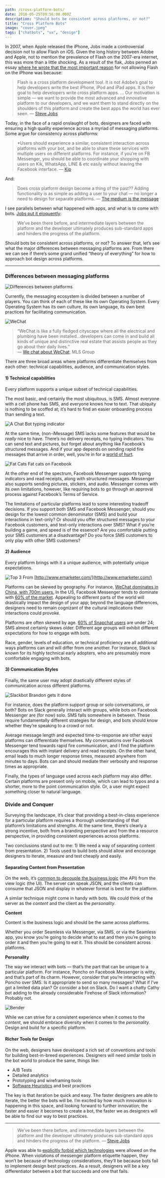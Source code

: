 ```yaml
---
path: /cross-platform-bots/
date: 2016-05-25T09:56:00.000Z
description: "Should bots be consistent across platforms, or not?"
title: "Cross Platform Bots"
image: "cover.jpeg"
tags: ["chatbots", "ux", "design"]
---
```


In 2007, when Apple released the iPhone, Jobs made a controversial decision not
to allow Flash on iOS. Given the long history between Adobe and Apple, not to
mention the prevalence of Flash on the 2007-era internet, this was more than a
little shocking. As a result of the flak, Jobs penned an essay [where he wrote
that the most important reason](http://www.apple.com/hotnews/thoughts-on-flash/)
for not allowing Flash on the iPhone was because:

> Flash is a cross platform development tool. It is not Adobe’s goal to help
> developers write the best iPhone, iPod and iPad apps. It is their goal to help
developers write cross platform apps.
> …
> Our motivation is simple — we want to provide the most advanced and innovative
> platform to our developers, and we want them to stand directly on the shoulders
of this platform and create the best apps the world has ever seen. — [Steve
Jobs](http://www.apple.com/hotnews/thoughts-on-flash/)

Today, in the face of a rapid onslaught of bots, designers are faced with
ensuring a high quality experience across a myriad of messaging platforms. Some
argue for consistency across platforms:

> *Users should experience a similar, consistent interaction across platforms with
> your bot, and be able to share these services with multiple users on different
platforms. For instance, if you’re on FB Messenger, you should be able to
coordinate your shopping with users on Kik, WhatsApp, LINE & etc easily without
leaving the Facebook interface. —
[Kip](https://medium.com/chat-bots/why-the-future-of-bots-will-be-multi-platform-67c503afaa7#.nfe3hmg88)

And:

> Does cross platform design become a thing of the past?? Adding functionality is
> as simple as adding a user to your chat — no longer a need to design for
separate platforms. — [The medium is the
message](https://medium.com/chat-bots/the-message-is-the-medium-11e2a4da145c#.6l0ch4xo4)

I see parallels between what happened with apps, and what is to come with bots.
[Jobs put it
eloquently](https://www.taoeffect.com/blog/2010/04/steve-jobs-response-on-section-3-3-1/):

> We’ve been there before, and intermediate layers between the platform and the
> developer ultimately produces sub-standard apps and hinders the progress of the
platform.

Should bots be consistent across platforms, or not? To answer that, let’s see
what the major differences between messaging platforms are. From there we can
see if there’s some grand unified “theory of everything” for how to approach bot
design across platforms.

*****

### Differences between messaging platforms

![Differences between platforms](./platforms.png)

Currently, the messaging ecosystem is divided between a number of players. You
can think of each of these like its own Operating System. Every Operating System
has its own culture, its own language, its own best practices for facilitating
communication.

![WeChat](./city.gif)

> “WeChat is like a fully fledged cityscape where all the electrical and plumbing
> have been installed…developers can come in and build all kinds of unique and
distinctive real estate that assists people as they go about their daily
lives.”<br>  — [We chat about
WeChat](http://www.mslgroup.cn/whitepapers/MSLGROUP_We_Chat_about_WeChat_Dec2013_EN.pdf),
MLS Group

There are three broad areas where platforms differentiate themselves from each
other: technical capabilities, audience, and communication styles.

#### 1) Technical capabilities

Every platform supports a unique subset of technical capabilities.

The most basic, and certainly the most ubiquitous, is SMS. Almost everyone with
a cell phone has SMS, and everyone knows how to text. That ubiquity is nothing
to be scoffed at; it’s hard to find an easier onboarding process than sending a
text.

![A Chat Bot typing indicator](./typing.gif)

At the same time, (non-iMessage) SMS lacks some features that would be *really*
nice to have. There’s no delivery receipts, no typing indicators. You can send
text and pictures, but forget about anything like Facebook’s structured
messages. And if your app depends on sending rapid fire messages that arrive in
order, well, you’re in for a [world of
hurt](https://www.twilio.com/help/faq/sms/can-my-sms-messages-arrive-in-order).

![Fat Cats](./fatcats.png)
<capt>Fat cats on Facebook</capt>

At the other end of the spectrum, Facebook Messenger supports typing indicators
and read receipts, along with structured messages. Messenger also supports
sending pictures, stickers, and audio. Messenger comes with its own limitations,
however, like requiring bots to go through an approval process against
Facebook’s Terms of Service.

The limitations of particular platforms lead to some interesting tradeoff
decisions. If you support both SMS and Facebook Messenger, should you design for
the lowest common denominator (SMS) and build your interactions in text-only? Or
should you offer structured messages to your Facebook customers, and text-only
interactions over SMS? What if you’re building a game, and speed is of the
essence? Are you comfortable putting your SMS customers at a disadvantage? Do
you force SMS customers to only play with other SMS customers?

#### 2) Audience

Every platform brings with it a unique audience, with potentially unique
expectations.

![Top 3](./top-3.jpeg)
<capt>From [http://www.emarketer.com/](http://www.emarketer.com/)</capt>

Platforms can be skewed by geography. For instance, [WeChat dominates in China,
with 700m
users.](http://www.visionmobile.com/blog/2016/04/messenger-vs-skype-vs-slack-vs-telegram-how-to-spot-the-winners/)
In the US, Facebook Messenger tends to dominate with [60% of the
market](https://contently.com/strategist/2015/06/30/the-state-of-messaging-apps-in-5-charts/).
Appealing to different parts of the world will drastically impact the design of
your app; beyond the language differences, designers need to remain cognizant of
the cultural implications their interactions could provoke.

Platforms are often skewed by age. [60% of Snapchat
users](http://www.statista.com/statistics/326452/snapchat-age-group-usa/) are
under 24; SMS almost certainly skews older. Different age groups will exhibit
different expectations for how to engage with bots.

Race, gender, levels of education, or technical proficiency are all additional
ways platforms can and will differ from one another. For instance, Slack is
known for its highly technical early adopters, who are presumably more
comfortable engaging with bots.

#### 3) Communication Styles

Finally, the same user may adopt drastically different styles of communication
across different platforms.

![Slackbot](slackbot.png)
<capt>Brandon gets it done</capt>

For instance, does the platform support group or solo conversations, or both?
Bots on Slack generally interact with groups, while bots on Facebook Messenger
are (for now) solo. SMS falls somewhere in between. These require fundamentally
different strategies for design, and bots should know whether they’re speaking
to a crowd or not.

Average message length and expected time-to-response are other ways platforms
can differentiate themselves. My conversations over Facebook Messenger tend
towards rapid fire communication, and I find the platform encourages this with
instant delivery and read receipts. On the other hand, email leads to much
longer response times, measured anywhere from minutes to days. Bots can and
should mediate their verbosity and response times as appropriate.

Finally, the types of language used across each platform may also differ.
Certain platforms are present only on mobile, which can lead to typos and a
shorter, more to the point communication style. Or, a user might expect
something closer to natural language.

### Divide and Conquer

Surveying the landscape, it’s clear that providing a best-in-class experience
for a particular platform requires a thorough understanding of that platform’s
limitations and strengths. At the same time, there’s clearly a strong incentive,
both from a branding perspective and from the a resource perspective, in
providing consistent experiences across platforms.

Two conclusions stand out to me: 1) We need a way of separating content from
presentation. 2) Tools used to build bots should allow and encourage designers
to iterate, measure and test cheaply and easily.

#### Separating Content from Presentation

On the web, it’s [common to decouple the business
logic](http://www.programmableweb.com/news/cope-create-once-publish-everywhere/2009/10/13)
(the API) from the view logic (the UI). The server can speak JSON, and the
clients can consume that JSON and display in whatever format is best for the
platform.

A similar technique might come in handy with bots. We could think of the server
as the *content* and the client as the *personality*.

**Content**

Content is the business logic and should be the same across platforms.

Whether you order Seamless via Messenger, via SMS, or via the Seamless app, you
know you’re going to decide what to eat and then you’re going to order it and
then you’re going to eat it. This should be consistent across platforms.

**Personality**

The way we interact with bots — that’s the part that can be unique to a
particular platform. For instance, Poncho on Facebook Messenger is witty, and
that’s part of its charm. However, consider that you’re interacting with Poncho
over SMS. Is it appropriate to send so many messages? What if I’ve got a limited
data plan? Or consider a bot on Slack. Do I want a chatty Cathy bot adding to
the already considerable Firehose of Slack information? Probably not.

![Bender](./bender.jpeg)

While we can strive for a consistent experience when it comes to the *content*,
we should embrace diversity when it comes to the *personality*. Design and build
for a specific platform.

#### Richer Tools for Design

On the web, designers have developed a rich set of conventions and tools for
building best-in-breed experiences. Designers will need similar tools in the bot
world to produce the same, things like:

* A/B Tests
* Detailed analytics
* Prototyping and wireframing tools
* [Software
Heuristics](https://medium.com/chat-bots/usability-heuristics-for-bots-7075132d2c92#.5wcn9dift)
and best practices

The key is that iteration be quick and easy. The faster designers are able to
iterate, the better the bots will be. I’m excited by how much innovation is
happening in this space, and looking forward to further innovation; the faster
and easier it becomes to create a bot, the faster we as designers will be able
to find our way to best practices.

*****

> We’ve been there before, and intermediate layers between the platform and the
> developer ultimately produces sub-standard apps and hinders the progress of the
platform. — [Steve
Jobs](https://www.taoeffect.com/blog/2010/04/steve-jobs-response-on-section-3-3-1/)

Apple was able to [explicitly forbid which
technologies](http://daringfireball.net/2010/04/iphone_agreement_bans_flash_compiler)
were allowed on the iPhone. When violations of messenger platform etiquette
happen, they won’t be because of technology considerations, they’ll be because
bots fail to implement design best practices. As a result, designers will be a
key differentiator between a bot that succeeds and one that fails.

